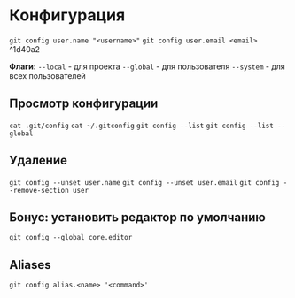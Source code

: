 # Конфигурация

`git config user.name "<username>"`
`git config user.email <email>` ^1d40a2

**Флаги:**
`--local` - для проекта
`--global` - для пользователя
`--system` - для всех пользователей

## Просмотр конфигурации

`cat .git/config`
`cat ~/.gitconfig`
`git config --list`
`git config --list --global`

## Удаление

`git config --unset user.name`
`git config --unset user.email`
`git config --remove-section user`

## Бонус: установить редактор по умолчанию

`git config --global core.editor`

## Aliases

`git config alias.<name> '<command>'`